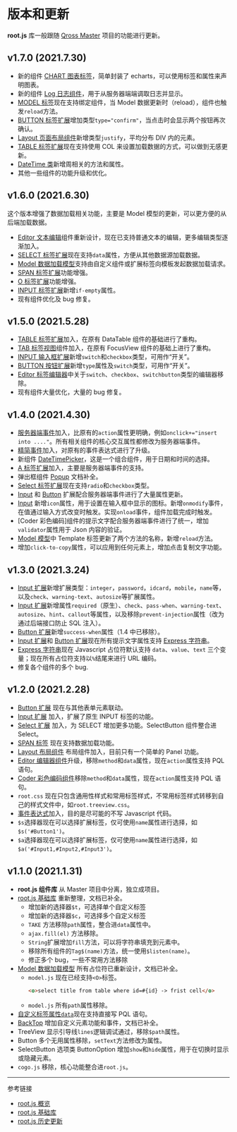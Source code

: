 # 版本和更新

**root.js** 库一般跟随 [Qross Master](/master/overview.md) 项目的功能进行更新。

## v1.7.0 (2021.7.30)

* 新的组件 [CHART 图表标签](/root.js/chart.md)，简单封装了 echarts，可以使用标签和属性来声明图表。
* 新的组件 [Log 日志组件](/root.js/log.md)，用于从服务器端端调取日志并显示。
* [MODEL 标签](/root.js/model.md)现在支持绑定组件，当 Model 数据更新时（reload），组件也触发`reload`方法。
* [BUTTON 标签扩展](/root.js/button.md)增加类型`type="confirm"`，当点击时会显示两个按钮再次确认。
* [Layout 页面布局组件](/root.js/layout.md)新增类型`justify`，平均分布 DIV 内的元素。
* [TABLE 标签扩展](/root.js/table.md)现在支持使用 COL 来设置加载数据的方式，可以做到无感更新。
* [DateTime 类](/root.js/datetime.md)新增周相关的方法和属性。
* 其他一些组件的功能升级和优化。

## v1.6.0 (2021.6.30)

这个版本增强了数据加载相关功能，主要是 Model 模型的更新，可以更方便的从后端加载数据。

* [Editor 文本编辑](/root.js/editor.md)组件重新设计，现在已支持普通文本的编辑，更多编辑类型逐渐加入。
* [SELECT 标签扩展](/root.js/select.md)现在支持`data`属性，方便从其他数据源加载数据。
* [Model 数据加载模型](/root.js/model.md)支持由自定义组件或扩展标签向模板发起数据加载请求。
* [SPAN 标签扩展](/root.js/model.md)功能增强。
* [O 标签扩展](/root.js/model.md)功能增强。
* [INPUT 标签扩展](/root.js/input.md)新增`if-empty`属性。
* 现有组件优化及 bug 修复。

## v1.5.0 (2021.5.28)

* [TABLE 标签扩展](/root.js/table.md)加入，在原有 DataTable 组件的基础进行了重构。
* [TAB 标签视图](/root.js/tab.md)组件加入，在原有 FocusView 组件的基础上进行了重构。
* [INPUT 输入框扩展](/root.js/input.md)新增`switch`和`checkbox`类型，可用作“开关”。
* [BUTTON 按钮扩展](/root.js/button.md)新增`type`属性及`switch`类型，可用作“开关”。
* [Editor 标签编辑器](/root.js/editor.md)中关于`switch`、`checkbox`、`switchbutton`类型的编辑器移除。
* 现有组件大量优化，大量的 bug 修复。

## v1.4.0 (2021.4.30)

* [服务器端事件](/root.js/server.md)加入，比原有的`action`属性更明确，例如`onclick+="insert into ...."`。所有相关组件的核心交互属性都修改为服务器端事件。
* [精简事件](/root.js/event.md)加入，对原有的事件表达式进行了升级。
* 新组件 [DateTimePicker](/root.js/datetimepicker.md)，这是一个组合组件，用于日期和时间的选择。
* [A 标签扩展](/root.js/anchor.md)加入，主要是服务器端事件的支持。
* 弹出框组件 [Popup](/root.js/popup.md) 文档补全。
* [Select 标签扩展](/root.js/select.md)现在支持`radio`和`checkbox`类型。
* [Input](/root.js/input.md) 和 [Button](/root.js/button.md) 扩展配合服务器端事件进行了大量属性更新。
* [Input](/root.js/input.md) 新增`icon`属性，用于设置在输入框中显示的图标。新增`onmodify`事件，在值通过输入方式改变时触发。实现`onload`事件，组件加载完成时触发。
* [Coder 彩色编码]组件的提示文字配合服务器端事件进行了统一，增加`validator`属性用于 Json 内容的验证。
* [Model 模型](/root/js/model.md)中 Template 标签更新了两个方法的名称，新增`reload`方法。
* 增加`click-to-copy`属性，可以应用到任何元素上，增加点击复制文字功能。

## v1.3.0 (2021.3.24)

* [Input 扩展](/root.js/input.md)新增扩展类型：`integer`，`password`，`idcard`，`mobile`，`name`等，以及`check`、`warning-text`、`autosize`等扩展属性。
* [Input 扩展](/root.js/input.md)新增属性`required`（原生）、`check`、`pass-when`、`warning-text`、`autosize`、`hint`、`callout`等属性，以及移除`prevent-injection`属性（改为通过后端接口防止 SQL 注入）。
* [Button 扩展](/root.js/button.md)新增`success-when`属性（1.4 中已移除）。
* [Input 扩展](/root.js/input.md)和 [Button 扩展](/root.js/button.md)现在所有提示文字属性支持 [Express 字符串](/root.js/express.md)。
* [Express 字符串](/root.js/express.md)现在 Javascript 占位符默认支持 `data`、`value`、`text` 三个变量；现在所有占位符支持以`%`结尾来进行 URL 编码。
* 修复各个组件的多个 bug.

## v1.2.0 (2021.2.28)

* [Button 扩展](/root.js/button.md) 现在与其他表单元素联动。
* [Input 扩展](/root.js/input.md) 加入，扩展了原生 INPUT 标签的功能。
* [Select 扩展](/root.js/select.md) 加入，为 SELECT 增加更多功能。SelectButton 组件整合进 Select。
* [SPAN 标签](/root.js/model.md) 现在支持数据加载功能。
* [Layout 布局组件](/root.js/layout.md) 布局组件加入，目前只有一个简单的 Panel 功能。
* [Editor 编辑器组件](/root.js/editor.md)升级，移除`method`和`data`属性，现在`action`属性支持 PQL 语句。
* [Coder 彩色编码组件](/root.js/coder.md)移除`method`和`data`属性，现在`action`属性支持 PQL 语句。
* `root.css` 现在只包含通用性样式和常用标签样式，不常用标签样式转移到自己的样式文件中，如`root.treeview.css`。
* [事件表达式](/root.js/event.md)加入，目的是尽可能的不写 Javascript 代码。
* `$s`选择器现在可以选择扩展标签，仅可使用`name`属性进行选择，如`$s('#Button1')`。
* `$a`选择器现在可以选择扩展标签，仅可使用`name`属性进行选择，如`$a('#Input1,#Input2,#Input3')`。

## v1.1.0 (2021.1.31)

* **root.js 组件库** 从 Master 项目中分离，独立成项目。
* [root.js 基础库](/root.js/root.md) 重新整理，文档已补全。
    + 增加新的选择器`$t`，可选择单个自定义标签
    + 增加新的选择器`$c`，可选择多个自定义标签
    + `TAKE` 方法移除`path`属性，整合进`data`属性中。
    + `ajax.fill(el)` 方法移除。
    + `String`扩展增加`fill`方法，可以将字符串填充到元素中。
    + 移除所有组件的`Tag$(name)`方法，统一使用`$listen(name)`。
    + 修正多个 bug，一些不常用方法移除
* [Model 数据加载模型](/root.js/model.md) 所有占位符已重新设计，文档已补全。
    + `model.js` 现在已经支持`<O>`标签。
        ```html
        <o>select title from table where id=#{id} -> frist cell</o>
        ```
    * `model.js` 所有`path`属性移除。
* [自定义标签属性`data`](/root.js/data.md)现在支持直接写 PQL 语句。
* [BackTop](/root.js/backtop.md) 增加自定义元素功能和事件，文档已补全。
* TreeView 显示引导线`lines`逻辑调试通过，移除`$path`属性。
* Button 多个无用属性移除，`setText`方法修改为属性。
* SelectButton 选项类 ButtonOption 增加`show`和`hide`属性，用于在切换时显示或隐藏元素。
* `cogo.js` 移除，核心功能整合进`root.js`。

---
参考链接

* [root.js 概览](/root.js/overview.md)
* [root.js 基础库](/root.js/root.md)
* [root.js 历史更新](/root.js/history.md)
